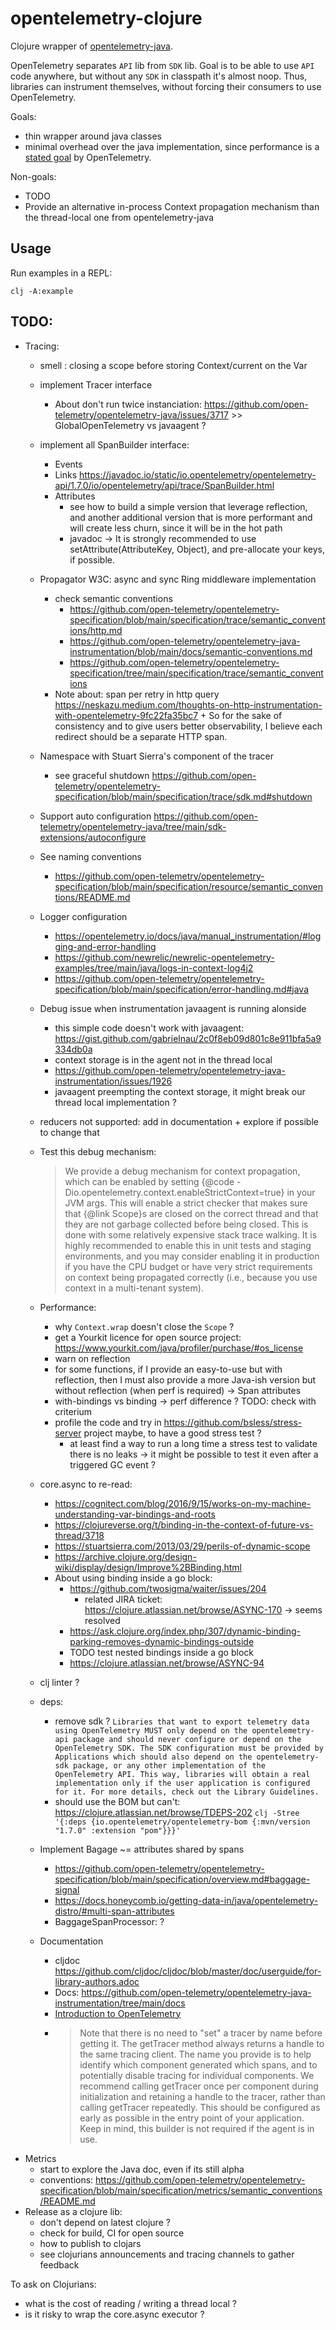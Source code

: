# opentelemetry-clojure

Clojure wrapper of [opentelemetry-java](https://opentelemetry.io/docs/java/).

OpenTelemetry separates `API` lib from `SDK` lib. Goal is to be able to use `API` code anywhere, but without any `SDK` in classpath it's almost noop.
Thus, libraries can instrument themselves, without forcing their consumers to use OpenTelemetry.

Goals:
- thin wrapper around java classes
- minimal overhead over the java implementation, since performance is a [stated goal](https://github.com/open-telemetry/community/blob/main/mission-vision-values.md#we-value-performance) by OpenTelemetry.

Non-goals:
- TODO
- Provide an alternative in-process Context propagation mechanism than the thread-local one from opentelemetry-java 

## Usage

Run examples in a REPL:

```
clj -A:example
```

## TODO:

- Tracing:
  - smell : closing a scope before storing Context/current on the Var 
  - implement Tracer interface
    - About don't run twice instanciation: https://github.com/open-telemetry/opentelemetry-java/issues/3717 >> GlobalOpenTelemetry vs javaagent ? 
  - implement all SpanBuilder interface:
    - Events
    - Links https://javadoc.io/static/io.opentelemetry/opentelemetry-api/1.7.0/io/opentelemetry/api/trace/SpanBuilder.html
    - Attributes
      - see how to build a simple version that leverage reflection, and another additional version that is more performant and will create less churn, since it will be in the hot path 
      - javadoc -> It is strongly recommended to use setAttribute(AttributeKey, Object), and pre-allocate your keys, if possible.
    
  - Propagator W3C: async and sync Ring middleware implementation
    - check semantic conventions
      - https://github.com/open-telemetry/opentelemetry-specification/blob/main/specification/trace/semantic_conventions/http.md
      - https://github.com/open-telemetry/opentelemetry-java-instrumentation/blob/main/docs/semantic-conventions.md
      - https://github.com/open-telemetry/opentelemetry-specification/tree/main/specification/trace/semantic_conventions
    - Note about: span per retry in http query https://neskazu.medium.com/thoughts-on-http-instrumentation-with-opentelemetry-9fc22fa35bc7 + So for the sake of consistency and to give users better observability, I believe each redirect should be a separate HTTP span.
  - Namespace with Stuart Sierra's component of the tracer
    - see graceful shutdown https://github.com/open-telemetry/opentelemetry-specification/blob/main/specification/trace/sdk.md#shutdown
  - Support auto configuration https://github.com/open-telemetry/opentelemetry-java/tree/main/sdk-extensions/autoconfigure
  - See naming conventions
    - https://github.com/open-telemetry/opentelemetry-specification/blob/main/specification/resource/semantic_conventions/README.md
  - Logger configuration
    - https://opentelemetry.io/docs/java/manual_instrumentation/#logging-and-error-handling
    - https://github.com/newrelic/newrelic-opentelemetry-examples/tree/main/java/logs-in-context-log4j2
    - https://github.com/open-telemetry/opentelemetry-specification/blob/main/specification/error-handling.md#java
  - Debug issue when instrumentation javaagent is running alonside
    - this simple code doesn't work with javaagent: https://gist.github.com/gabrielnau/2c0f8eb09d801c8e911bfa5a9334db0a
    - context storage is in the agent not in the thread local
    - https://github.com/open-telemetry/opentelemetry-java-instrumentation/issues/1926
    - javaagent preempting the context storage, it might break our thread local implementation ?
  - reducers not supported: add in documentation + explore if possible to change that
  - Test this debug mechanism:
    > We provide a debug mechanism for context propagation, which can be enabled by
    setting {@code -Dio.opentelemetry.context.enableStrictContext=true} in your JVM args. This will
    enable a strict checker that makes sure that {@link Scope}s are closed on the correct thread and
    that they are not garbage collected before being closed. This is done with some relatively
    expensive stack trace walking. It is highly recommended to enable this in unit tests and staging
    environments, and you may consider enabling it in production if you have the CPU budget or have
    very strict requirements on context being propagated correctly (i.e., because you use context in
    a multi-tenant system).
  - Performance:
    - why `Context.wrap` doesn't close the `Scope` ? 
    - get a Yourkit licence for open source project: https://www.yourkit.com/java/profiler/purchase/#os_license
    - warn on reflection
    - for some functions, if I provide an easy-to-use but with reflection, then I must also provide a more Java-ish version but without reflection (when perf is required) -> Span attributes
    - with-bindings vs binding -> perf difference ? TODO: check with criterium
    - profile the code and try in https://github.com/bsless/stress-server project maybe, to have a good stress test ?
      - at least find a way to run a long time a stress test to validate there is no leaks -> it might be possible to test it even after a triggered GC event ?
  - core.async to re-read:
    - https://cognitect.com/blog/2016/9/15/works-on-my-machine-understanding-var-bindings-and-roots
    - https://clojureverse.org/t/binding-in-the-context-of-future-vs-thread/3718
    - https://stuartsierra.com/2013/03/29/perils-of-dynamic-scope
    - https://archive.clojure.org/design-wiki/display/design/Improve%2BBinding.html
    - About using binding inside a go block:
      - https://github.com/twosigma/waiter/issues/204
        - related JIRA ticket: https://clojure.atlassian.net/browse/ASYNC-170 -> seems resolved
      - https://ask.clojure.org/index.php/307/dynamic-binding-parking-removes-dynamic-bindings-outside
      - TODO test nested bindings inside a go block
      - https://clojure.atlassian.net/browse/ASYNC-94
  - clj linter ?
  - deps:
    - remove sdk ? `Libraries that want to export telemetry data using OpenTelemetry MUST only depend on the opentelemetry-api package and should never configure or depend on the OpenTelemetry SDK. The SDK configuration must be provided by Applications which should also depend on the opentelemetry-sdk package, or any other implementation of the OpenTelemetry API. This way, libraries will obtain a real implementation only if the user application is configured for it. For more details, check out the Library Guidelines.`
    - should use the BOM but can't: https://clojure.atlassian.net/browse/TDEPS-202 ```clj -Stree '{:deps {io.opentelemetry/opentelemetry-bom {:mvn/version "1.7.0" :extension "pom"}}}'```
  - Implement Bagage ~= attributes shared by spans
    - https://github.com/open-telemetry/opentelemetry-specification/blob/main/specification/overview.md#baggage-signal
    - https://docs.honeycomb.io/getting-data-in/java/opentelemetry-distro/#multi-span-attributes
    - BaggageSpanProcessor: ?
  - Documentation
    - cljdoc https://github.com/cljdoc/cljdoc/blob/master/doc/userguide/for-library-authors.adoc
    - Docs: https://github.com/open-telemetry/opentelemetry-java-instrumentation/tree/main/docs
    - [Introduction to OpenTelemetry](https://www.youtube.com/watch?v=_OXYCzwFd1Y)
    - > Note that there is no need to "set" a tracer by name before getting it. The getTracer method always returns a handle to the same tracing client. The name you provide is to help identify which component generated which spans, and to potentially disable tracing for individual components.
      We recommend calling getTracer once per component during initialization and retaining a handle to the tracer, rather than calling getTracer repeatedly.
      This should be configured as early as possible in the entry point of your application. Keep in mind, this builder is not required if the agent is in use.
- Metrics
  - start to explore the Java doc, even if its still alpha
  - conventions: https://github.com/open-telemetry/opentelemetry-specification/blob/main/specification/metrics/semantic_conventions/README.md
- Release as a clojure lib:
  - don't depend on latest clojure ? 
  - check for build, CI for open source
  - how to publish to clojars
  - see clojurians announcements and tracing channels to gather feedback

To ask on Clojurians:
- what is the cost of reading / writing a thread local ?
- is it risky to wrap the core.async executor ?
